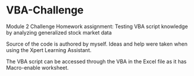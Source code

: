 # VBA-Challenge
Module 2 Challenge Homework assignment: Testing VBA script knowledge by analyzing generalized stock market data

Source of the code is authored by myself. Ideas and help were taken when using the Xpert Learning Assistant.

The VBA script can be accessed through the VBA in the Excel file as it has Macro-enable worksheet.
